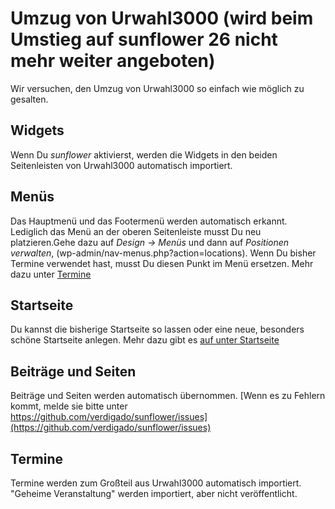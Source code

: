 # Umzug von Urwahl3000 (wird beim Umstieg auf sunflower 26 nicht mehr weiter angeboten) 

Wir versuchen, den Umzug von Urwahl3000 so einfach wie möglich zu gesalten.

## Widgets
Wenn Du *sunflower* aktivierst, werden die Widgets in den beiden Seitenleisten von Urwahl3000 automatisch importiert.

## Menüs
Das Hauptmenü und das Footermenü werden automatisch erkannt. Lediglich das Menü an der oberen Seitenleiste musst Du neu platzieren.Gehe dazu auf *Design -> Menüs* und dann auf *Positionen verwalten*, (wp-admin/nav-menus.php?action=locations).
Wenn Du bisher Termine verwendet hast, musst Du diesen Punkt im Menü ersetzen. Mehr dazu unter [Termine](events.md#ubersichtsseite-im-menu-einfugen)

## Startseite
Du kannst die bisherige Startseite so lassen oder eine neue, besonders schöne Startseite anlegen. Mehr dazu gibt es
[auf unter Startseite](homepage.md)

## Beiträge und Seiten
Beiträge und Seiten werden automatisch übernommen. [Wenn es zu Fehlern kommt, melde sie bitte unter https://github.com/verdigado/sunflower/issues](https://github.com/verdigado/sunflower/issues)

## Termine
Termine werden zum Großteil aus Urwahl3000 automatisch importiert.
"Geheime Veranstaltung" werden importiert, aber nicht veröffentlicht.
